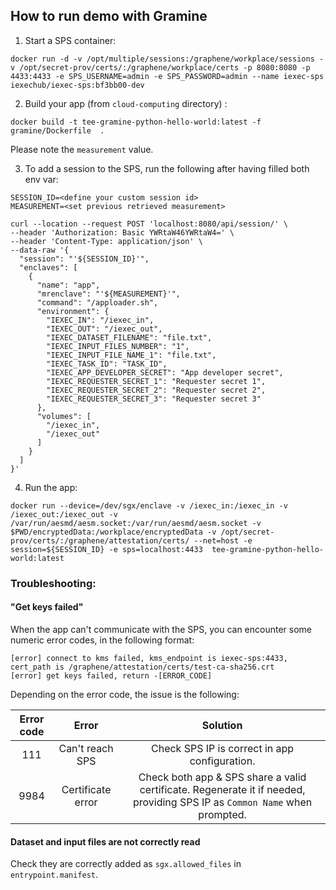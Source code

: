 ## How to run demo with Gramine

1. Start a SPS container:
```shell
docker run -d -v /opt/multiple/sessions:/graphene/workplace/sessions -v /opt/secret-prov/certs/:/graphene/workplace/certs -p 8080:8080 -p 4433:4433 -e SPS_USERNAME=admin -e SPS_PASSWORD=admin --name iexec-sps iexechub/iexec-sps:bf3bb00-dev
```


2. Build your app (from `cloud-computing` directory) :
```shell
docker build -t tee-gramine-python-hello-world:latest -f gramine/Dockerfile  .
```
Please note the `measurement` value.


3. To add a session to the SPS, run the following after having filled both env var:
```shell
SESSION_ID=<define your custom session id>
MEASUREMENT=<set previous retrieved measurement>

curl --location --request POST 'localhost:8080/api/session/' \
--header 'Authorization: Basic YWRtaW46YWRtaW4=' \
--header 'Content-Type: application/json' \
--data-raw '{
  "session": "'${SESSION_ID}'",
  "enclaves": [
    {
      "name": "app",
      "mrenclave": "'${MEASUREMENT}'",
      "command": "/apploader.sh",
      "environment": {
        "IEXEC_IN": "/iexec_in",
        "IEXEC_OUT": "/iexec_out",
        "IEXEC_DATASET_FILENAME": "file.txt",
        "IEXEC_INPUT_FILES_NUMBER": "1",
        "IEXEC_INPUT_FILE_NAME_1": "file.txt",
        "IEXEC_TASK_ID": "TASK_ID",
        "IEXEC_APP_DEVELOPER_SECRET": "App developer secret",
        "IEXEC_REQUESTER_SECRET_1": "Requester secret 1",
        "IEXEC_REQUESTER_SECRET_2": "Requester secret 2",
        "IEXEC_REQUESTER_SECRET_3": "Requester secret 3"
      },
      "volumes": [
        "/iexec_in",
        "/iexec_out"
      ]
    }
  ]
}'
```


4. Run the app:
```shell
docker run --device=/dev/sgx/enclave -v /iexec_in:/iexec_in -v /iexec_out:/iexec_out -v /var/run/aesmd/aesm.socket:/var/run/aesmd/aesm.socket -v $PWD/encryptedData:/workplace/encryptedData -v /opt/secret-prov/certs/:/graphene/attestation/certs/ --net=host -e session=${SESSION_ID} -e sps=localhost:4433  tee-gramine-python-hello-world:latest
```


### Troubleshooting:

#### "Get keys failed"
When the app can't communicate with the SPS, you can encounter some numeric error codes, in the following format:
```
[error] connect to kms failed, kms_endpoint is iexec-sps:4433, cert_path is /graphene/attestation/certs/test-ca-sha256.crt
[error] get keys failed, return -[ERROR_CODE] 
```

Depending on the error code, the issue is the following:

| Error code |       Error       |                                                         Solution                                                          |
|:----------:|:-----------------:|:-------------------------------------------------------------------------------------------------------------------------:|
|    111     |  Can't reach SPS  |                                       Check SPS IP is correct in app configuration.                                       |
|    9984    | Certificate error | Check both app & SPS share a valid certificate. Regenerate it if needed, providing SPS IP as `Common Name` when prompted. |


#### Dataset and input files are not correctly read
Check they are correctly added as `sgx.allowed_files` in `entrypoint.manifest`.
